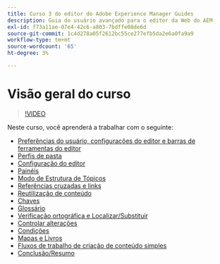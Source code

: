 ```yaml
---
title: Curso 3 do editor do Adobe Experience Manager Guides
description: Guia do usuário avançado para o editor da Web do AEM
exl-id: f73a11ae-07e4-42c6-a803-7bdffe08de6d
source-git-commit: 1c4d278a05f2612bc55ce277efb5da2e6a0fa9a9
workflow-type: tm+mt
source-wordcount: '65'
ht-degree: 3%

---
```


# Visão geral do curso

>[!VIDEO](https://video.tv.adobe.com/v/342759?quality=12&learn=on)

Neste curso, você aprenderá a trabalhar com o seguinte:

- [Preferências do usuário, configurações do editor e barras de ferramentas do editor](user-settings-preferences-toolbars.md)
- [Perfis de pasta](folder-profiles.md)
- [Configuração do editor](editor-configuration.md)
- [Painéis](panels.md)
- [Modo de Estrutura de Tópicos](outline-view.md)
- [Referências cruzadas e links](cross-references-and-links.md)
- [Reutilização de conteúdo](content-reuse.md)
- [Chaves](keys.md)
- [Glossário](glossary.md)
- [Verificação ortográfica e Localizar/Substituir](spell-check.md)
- [Controlar alterações](track-changes.md)
- [Condições](conditions.md)
- [Mapas e Livros](maps-and-bookmaps.md)
- [Fluxos de trabalho de criação de conteúdo simples](simple-content-creation-workflows.md)
- [Conclusão/Resumo](recap.md)
